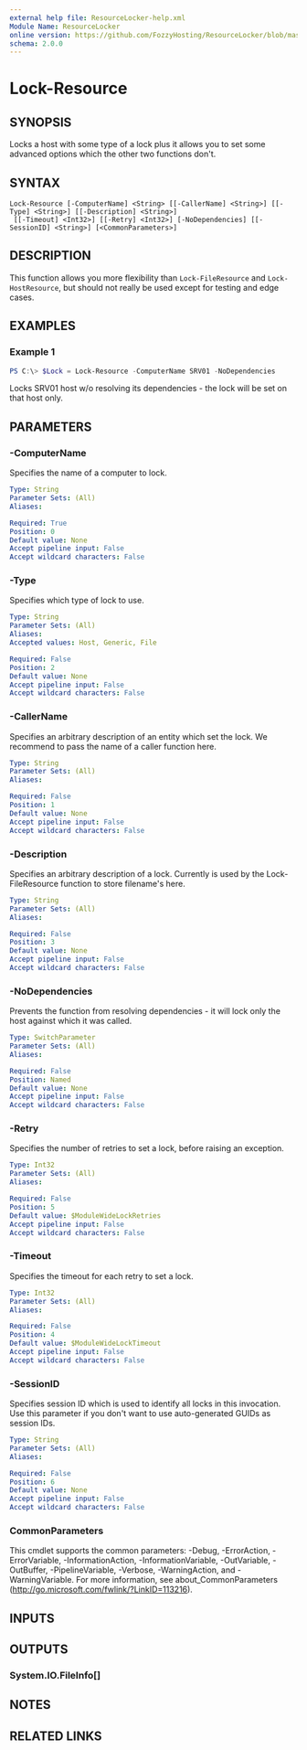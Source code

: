 ```yaml
---
external help file: ResourceLocker-help.xml
Module Name: ResourceLocker
online version: https://github.com/FozzyHosting/ResourceLocker/blob/master/docs/Lock-Resource.md
schema: 2.0.0
---
```


# Lock-Resource

## SYNOPSIS
Locks a host with some type of a lock plus it allows you to set some advanced options which the other two functions don't.

## SYNTAX

```
Lock-Resource [-ComputerName] <String> [[-CallerName] <String>] [[-Type] <String>] [[-Description] <String>]
 [[-Timeout] <Int32>] [[-Retry] <Int32>] [-NoDependencies] [[-SessionID] <String>] [<CommonParameters>]
```

## DESCRIPTION
This function allows you more flexibility than `Lock-FileResource` and `Lock-HostResource`, but should not really be used except for testing and edge cases.

## EXAMPLES

### Example 1
```powershell
PS C:\> $Lock = Lock-Resource -ComputerName SRV01 -NoDependencies
```

Locks SRV01 host w/o resolving its dependencies - the lock will be set on that host only.

## PARAMETERS

### -ComputerName
Specifies the name of a computer to lock.

```yaml
Type: String
Parameter Sets: (All)
Aliases:

Required: True
Position: 0
Default value: None
Accept pipeline input: False
Accept wildcard characters: False
```

### -Type
Specifies which type of lock to use.

```yaml
Type: String
Parameter Sets: (All)
Aliases:
Accepted values: Host, Generic, File

Required: False
Position: 2
Default value: None
Accept pipeline input: False
Accept wildcard characters: False
```

### -CallerName
Specifies an arbitrary description of an entity which set the lock. We recommend to pass the name of a caller function here.

```yaml
Type: String
Parameter Sets: (All)
Aliases:

Required: False
Position: 1
Default value: None
Accept pipeline input: False
Accept wildcard characters: False
```

### -Description
Specifies an arbitrary description of a lock. Currently is used by the Lock-FileResource function to store filename's here.

```yaml
Type: String
Parameter Sets: (All)
Aliases:

Required: False
Position: 3
Default value: None
Accept pipeline input: False
Accept wildcard characters: False
```

### -NoDependencies
Prevents the function from resolving dependencies - it will lock only the host against which it was called.

```yaml
Type: SwitchParameter
Parameter Sets: (All)
Aliases:

Required: False
Position: Named
Default value: None
Accept pipeline input: False
Accept wildcard characters: False
```

### -Retry
Specifies the number of retries to set a lock, before raising an exception.

```yaml
Type: Int32
Parameter Sets: (All)
Aliases:

Required: False
Position: 5
Default value: $ModuleWideLockRetries
Accept pipeline input: False
Accept wildcard characters: False
```

### -Timeout
Specifies the timeout for each retry to set a lock.

```yaml
Type: Int32
Parameter Sets: (All)
Aliases:

Required: False
Position: 4
Default value: $ModuleWideLockTimeout
Accept pipeline input: False
Accept wildcard characters: False
```

### -SessionID
Specifies session ID which is used to identify all locks in this invocation. Use this parameter if you don't want to use auto-generated GUIDs as session IDs.

```yaml
Type: String
Parameter Sets: (All)
Aliases:

Required: False
Position: 6
Default value: None
Accept pipeline input: False
Accept wildcard characters: False
```

### CommonParameters
This cmdlet supports the common parameters: -Debug, -ErrorAction, -ErrorVariable, -InformationAction, -InformationVariable, -OutVariable, -OutBuffer, -PipelineVariable, -Verbose, -WarningAction, and -WarningVariable.
For more information, see about_CommonParameters (http://go.microsoft.com/fwlink/?LinkID=113216).

## INPUTS

## OUTPUTS

### System.IO.FileInfo[]

## NOTES

## RELATED LINKS